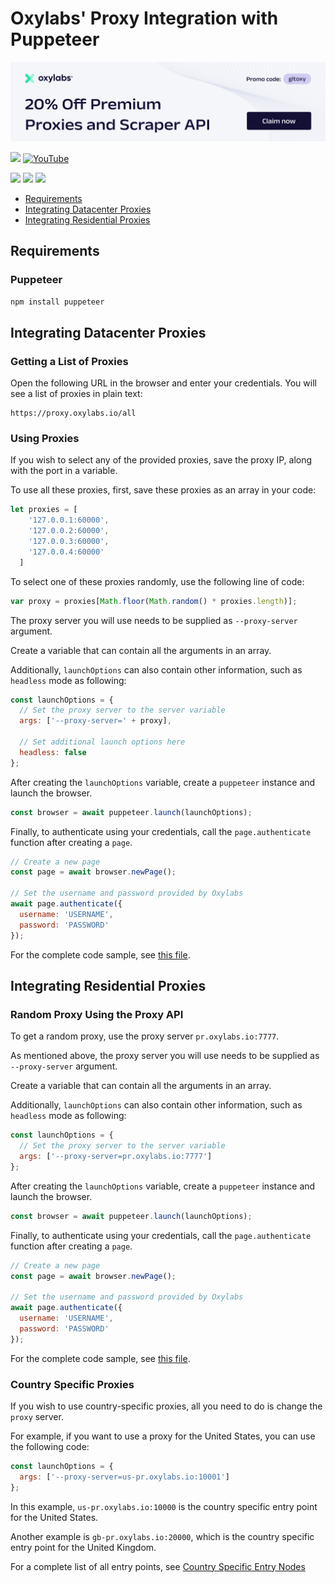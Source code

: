 # Oxylabs' Proxy Integration with Puppeteer

[![Oxylabs promo code](https://raw.githubusercontent.com/oxylabs/product-integrations/refs/heads/master/Affiliate-Universal-1090x275.png)](https://oxylabs.io/pages/gitoxy?utm_source=877&utm_medium=affiliate&groupid=877&utm_content=puppeteer-proxy-integration-js-github&transaction_id=102f49063ab94276ae8f116d224b67)

[![](https://dcbadge.limes.pink/api/server/Pds3gBmKMH?style=for-the-badge&theme=discord)](https://discord.gg/Pds3gBmKMH) [![YouTube](https://img.shields.io/badge/YouTube-Oxylabs-red?style=for-the-badge&logo=youtube&logoColor=white)](https://www.youtube.com/@oxylabs)

[<img src="https://img.shields.io/static/v1?label=&message=JavaScript&color=brightgreen" />](https://github.com/topics/javascript) [<img src="https://img.shields.io/static/v1?label=&message=Web%20Scraping&color=important" />](https://github.com/topics/web-scraping) [<img src="https://img.shields.io/static/v1?label=&message=Rotating%20Proxies&color=blueviolet" />](https://github.com/topics/rotating-proxies)
- [Requirements](#requirements)
- [Integrating Datacenter Proxies](#integrating-datacenter-proxies)
- [Integrating Residential Proxies](#integrating-residential-proxies)
## Requirements

### Puppeteer
```bash
npm install puppeteer
```

## Integrating Datacenter Proxies 

### Getting a List of Proxies

Open the following URL in the browser and enter your credentials. You will see a list of proxies in plain text:

```
https://proxy.oxylabs.io/all
```

### Using Proxies

If you wish to select any of the provided proxies, save the proxy IP, along with the port in a variable.

To use all these proxies, first, save these proxies as an array in your code:

```javascript
let proxies = [
    '127.0.0.1:60000',
    '127.0.0.2:60000',
    '127.0.0.3:60000',
    '127.0.0.4:60000'
  ]
```

To select one of these proxies randomly, use the following line of code:

```JavaScript
var proxy = proxies[Math.floor(Math.random() * proxies.length)];
```

The proxy server you will use needs to be supplied as `--proxy-server` argument.

Create a variable that can contain all the arguments in an array.

Additionally, `launchOptions` can also contain other information, such as `headless` mode as following:

```JavaScript
const launchOptions = {
  // Set the proxy server to the server variable
  args: ['--proxy-server=' + proxy],

  // Set additional launch options here
  headless: false
};
```

After creating the `launchOptions` variable, create a `puppeteer` instance and launch the browser.

```javascript
const browser = await puppeteer.launch(launchOptions);
```

Finally, to authenticate using your credentials, call the `page.authenticate` function after creating a `page`.

```javascript
// Create a new page
const page = await browser.newPage();

// Set the username and password provided by Oxylabs
await page.authenticate({
  username: 'USERNAME',
  password: 'PASSWORD'
});
```

For the complete code sample, see [this file](datacenter_random.js).


## Integrating Residential Proxies

### Random Proxy Using the Proxy API
To get a random proxy, use the proxy server `pr.oxylabs.io:7777`.

As mentioned above, the proxy server you will use needs to be supplied as `--proxy-server` argument.

Create a variable that can contain all the arguments in an array.

Additionally, `launchOptions` can also contain other information, such as `headless` mode as following:

```JavaScript
const launchOptions = {
  // Set the proxy server to the server variable
  args: ['--proxy-server=pr.oxylabs.io:7777']
};
```

After creating the `launchOptions` variable, create a `puppeteer` instance and launch the browser.

```javascript
const browser = await puppeteer.launch(launchOptions);
```

Finally, to authenticate using your credentials, call the `page.authenticate` function after creating a `page`.

```javascript
// Create a new page
const page = await browser.newPage();

// Set the username and password provided by Oxylabs
await page.authenticate({
  username: 'USERNAME',
  password: 'PASSWORD'
});
```

For the complete code sample, see [this file](residential_random.js).

### Country Specific Proxies

If you wish to use country-specific proxies, all you need to do is change the `proxy` server.

For example, if you want to use a proxy for the United States, you can use the following code:

```javascript
const launchOptions = {
  args: ['--proxy-server=us-pr.oxylabs.io:10001']
};

```

In this example, `us-pr.oxylabs.io:10000` is the country specific entry point for the United States.

Another example is `gb-pr.oxylabs.io:20000`, which is the country specific entry point for the United Kingdom.

For a complete list of all entry points, see [Country Specific Entry Nodes](https://oxy.yt/KrKF)
